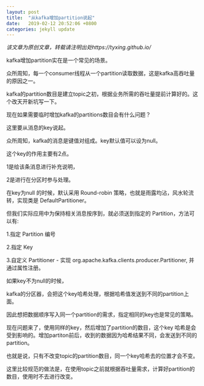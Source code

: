 ```yaml
---
layout: post
title:  "从kafka增加partition说起"
date:   2019-02-12 20:52:06 +0800
categories: jekyll update
---
```



*该文章为原创文章，转载请注明出处https://tyxing.github.io/*



kafka增加partition实在是一个常见的场景。

众所周知，每一个consumer线程从一个partition读取数据，这是kafka高吞吐量的原因之一。

kafka的partition数目是建立topic之初，根据业务所需的吞吐量提前计算好的。这个改天开新坑写一下。


现在如果需要临时增加kafka的partitions数目会有什么问题？

这里要从消息的key说起。

众所周知，kafka的消息是键值对组成。key默认值可以设为null。

这个key的作用主要有2点。

1是给该条消息进行补充说明，

2是进行在分区时参与处理。

在key为null 的时候，默认采用 Round-robin 策略，也就是雨露均沾，风水轮流转，实现类是 DefaultPartitioner。

但我们实际应用中为保持相关消息按序到，就必须送到指定的 Partition，方法可以有:

1.指定 Partition 编号

2.指定 Key

3.自定义 Partitioner - 实现 org.apache.kafka.clients.producer.Partitioner, 并通过属性注册。

如果key不为null的时候，

kafka的分区器，会把这个key哈希处理，根据哈希值发送到不同的partition上面。

因此想把数据顺序写入同一个partition的需求，指定相同的key也是常见的策略。

现在问题来了，使用同样的key，然后增加了partition的数目，这个key 哈希是会受到影响的。增加partiton前后，收到的数据因为哈希结果不同，会发送到不同的partition。

也就是说，只有不改变topic的partition数目，同一个key哈希去的位置才会不变。

这里比较规范的做法是，在使用topic之前就根据吞吐量需求，计算好partition的数目，使用时不去进行改变。
